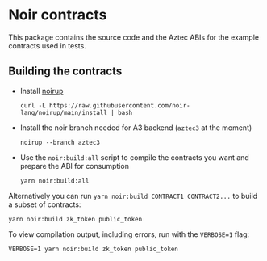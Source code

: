 # Noir contracts

This package contains the source code and the Aztec ABIs for the example contracts used in tests.

## Building the contracts

- Install [noirup](https://github.com/noir-lang/noirup)
  ```
  curl -L https://raw.githubusercontent.com/noir-lang/noirup/main/install | bash
  ```
- Install the noir branch needed for A3 backend (`aztec3` at the moment)
  ```
  noirup --branch aztec3
  ```
- Use the `noir:build:all` script to compile the contracts you want and prepare the ABI for consumption
  ```
  yarn noir:build:all
  ```

Alternatively you can run `yarn noir:build CONTRACT1 CONTRACT2...` to build a subset of contracts:

```
yarn noir:build zk_token public_token
```

To view compilation output, including errors, run with the `VERBOSE=1` flag:

```
VERBOSE=1 yarn noir:build zk_token public_token
```
